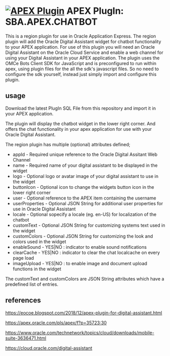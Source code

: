 [![APEX Plugin](https://cdn.rawgit.com/Dani3lSun/apex-github-badges/b7e95341/badges/apex-plugin-badge.svg)](<LINK>)
APEX PlugIn: SBA.APEX.CHATBOT
=========================

This is a region plugin for use in Oracle Application Express. The region plugin will add the Oracle Digital Assistant widget for chatbot functionality to your APEX application. For use of this plugin you will need an Oracle Digital Assistant on the Oracle Cloud Service and enable a web channel for using your Digital Assistant in your APEX application. The plugin uses the OMCe Bots Client SDK for JavaScript and is preconfigured to run within apex, using plugin files for the all the sdk's javascript files. So no need to configure the sdk yourself, instead just simply import and configure this plugin.

## usage
Download the latest PlugIn SQL File from this repository and import it in your APEX application.

The plugin will display the chatbot widget in the lower right corner. And offers the chat functionality in your apex application for use with your Oracle Digital Assistant. 

The region plugin has multiple (optional) attributes defined;

* appId - Required unique reference to the Oracle Digital Assitant Web Channel
* name - Required name of your digital assistant to be displayed in the widget
* logo - Optional logo or avatar image of your digital assistant to use in the widget
* buttonIcon - Optional icon to change the widgets button icon in the lower right corner
* user - Optional reference to the APEX item containing the username
* userProperties - Optional JSON String for additional user properties for use in Oracle Digital Assistant
* locale - Optional sopecify a locale (eg. en-US) for localization of the chatbot
* customText - Optional JSON String for customizing systems text used in the widget
* customColors - Optional JSON String for customizing the look and colors used in the widget
* enableSound - YES|NO : indicator to enable sound notifications
* clearCache - YES|NO : indicator to clear the chat localcache on every page load
* imageUpload - YES|NO : to enable image and document upload functions in the widget

The customText and customColors are JSON String attributes which have a predefined list of entries. 

## references

https://eocoe.blogspot.com/2018/12/apex-plugin-for-digital-assistant.html

https://apex.oracle.com/pls/apex/f?p=35723:30

https://www.oracle.com/technetwork/topics/cloud/downloads/mobile-suite-3636471.html

https://cloud.oracle.com/digital-assistant
